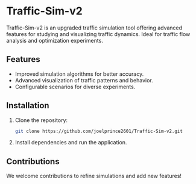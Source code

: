 
# Traffic-Sim-v2  
Traffic-Sim-v2 is an upgraded traffic simulation tool offering advanced features for studying and visualizing traffic dynamics. Ideal for traffic flow analysis and optimization experiments.

## Features  
- Improved simulation algorithms for better accuracy.  
- Advanced visualization of traffic patterns and behavior.  
- Configurable scenarios for diverse experiments.  

## Installation  
1. Clone the repository:  
   ```bash  
   git clone https://github.com/joelprince2601/Traffic-Sim-v2.git  
   ```  
2. Install dependencies and run the application.  

## Contributions  
We welcome contributions to refine simulations and add new features!  
